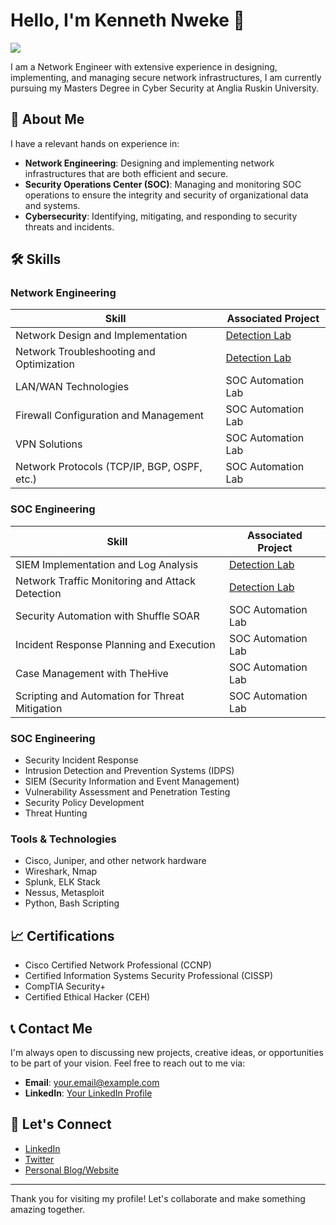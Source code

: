 # Hello, I'm Kenneth Nweke 👋

<a href="https://www.linkedin.com/in/kenneth-nweke-4a9456185/"><img src="https://img.shields.io/badge/-LinkedIn-0072b1?&style=for-the-badge&logo=linkedin&logoColor=white" /></a>

I am a Network Engineer with extensive experience in designing, implementing, and managing secure network infrastructures, I am currently pursuing my Masters Degree in Cyber Security at Anglia Ruskin University. 


## 🚀 About Me

I have a relevant hands on experience in:
- **Network Engineering**: Designing and implementing network infrastructures that are both efficient and secure.
- **Security Operations Center (SOC)**: Managing and monitoring SOC operations to ensure the integrity and security of organizational data and systems.
- **Cybersecurity**: Identifying, mitigating, and responding to security threats and incidents.

## 🛠 Skills

### Network Engineering

| Skill                                         | Associated Project         |
|-----------------------------------------------|----------------------------|
| Network Design and Implementation          | <a href="https://google.com">Detection Lab</a>|
| Network Troubleshooting and Optimization | <a href="https://google.com">Detection Lab</a>|
| LAN/WAN Technologies         | SOC Automation Lab|
| Firewall Configuration and Management      | SOC Automation Lab|
| VPN Solutions                 | SOC Automation Lab|
| Network Protocols (TCP/IP, BGP, OSPF, etc.) | SOC Automation Lab|



### SOC Engineering

| Skill                                         | Associated Project         |
|-----------------------------------------------|----------------------------|
| SIEM Implementation and Log Analysis          | <a href="https://google.com">Detection Lab</a>|
| Network Traffic Monitoring and Attack Detection | <a href="https://google.com">Detection Lab</a>|
| Security Automation with Shuffle SOAR         | SOC Automation Lab|
| Incident Response Planning and Execution      | SOC Automation Lab|
| Case Management with TheHive                  | SOC Automation Lab|
| Scripting and Automation for Threat Mitigation | SOC Automation Lab|














### SOC Engineering
- Security Incident Response
- Intrusion Detection and Prevention Systems (IDPS)
- SIEM (Security Information and Event Management)
- Vulnerability Assessment and Penetration Testing
- Security Policy Development
- Threat Hunting

### Tools & Technologies
- Cisco, Juniper, and other network hardware
- Wireshark, Nmap
- Splunk, ELK Stack
- Nessus, Metasploit
- Python, Bash Scripting



## 📈 Certifications

- Cisco Certified Network Professional (CCNP)
- Certified Information Systems Security Professional (CISSP)
- CompTIA Security+
- Certified Ethical Hacker (CEH)

## 📞 Contact Me

I'm always open to discussing new projects, creative ideas, or opportunities to be part of your vision. Feel free to reach out to me via:

- **Email**: [your.email@example.com](mailto:your.email@example.com)
- **LinkedIn**: [Your LinkedIn Profile](https://www.linkedin.com/in/yourprofile)

## 🤝 Let's Connect

- [LinkedIn](https://www.linkedin.com/in/yourprofile)
- [Twitter](https://twitter.com/yourprofile)
- [Personal Blog/Website](https://www.yourwebsite.com)

---

Thank you for visiting my profile! Let's collaborate and make something amazing together.
